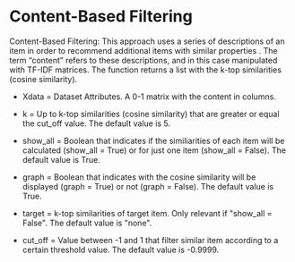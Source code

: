 # Content-Based Filtering

Content-Based Filtering: This approach uses a series of descriptions of an item in order to recommend additional items with similar properties . The term “content” refers to these descriptions, and in this case manipulated with TF-IDF matrices. The function returns a list with the k-top similarities (cosine similarity).

* Xdata = Dataset Attributes. A 0-1 matrix with the content in columns.

* k = Up to k-top similarities (cosine similarity) that are greater or equal the cut_off value. The default value is 5.

* show_all = Boolean that indicates if the similiarities of each item will be calculated (show_all = True) or for just one item (show_all = False). The default value is True.

* graph = Boolean that indicates with the cosine similarity will be displayed (graph = True) or not (graph = False). The default value is True.

* target = k-top similarities of target item. Only relevant if "show_all = False". The default value is "none".

* cut_off = Value between -1 and 1 that filter similar item according to a certain threshold value. The default value is -0.9999.
